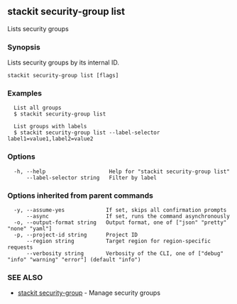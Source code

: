 ## stackit security-group list

Lists security groups

### Synopsis

Lists security groups by its internal ID.

```
stackit security-group list [flags]
```

### Examples

```
  List all groups
  $ stackit security-group list

  List groups with labels
  $ stackit security-group list --label-selector label1=value1,label2=value2
```

### Options

```
  -h, --help                    Help for "stackit security-group list"
      --label-selector string   Filter by label
```

### Options inherited from parent commands

```
  -y, --assume-yes             If set, skips all confirmation prompts
      --async                  If set, runs the command asynchronously
  -o, --output-format string   Output format, one of ["json" "pretty" "none" "yaml"]
  -p, --project-id string      Project ID
      --region string          Target region for region-specific requests
      --verbosity string       Verbosity of the CLI, one of ["debug" "info" "warning" "error"] (default "info")
```

### SEE ALSO

* [stackit security-group](./stackit_security-group.md)	 - Manage security groups

